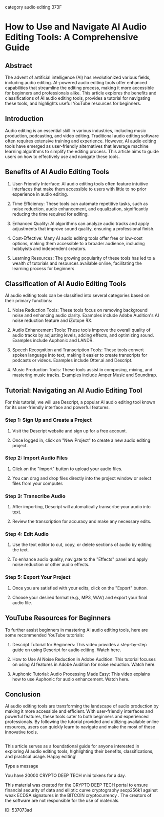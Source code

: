 category audio editing 373F
# How to Use and Navigate AI Audio Editing Tools: A Comprehensive Guide



## Abstract



The advent of artificial intelligence (AI) has revolutionized various fields, including audio editing. AI-powered audio editing tools offer enhanced capabilities that streamline the editing process, making it more accessible for beginners and professionals alike. This article explores the benefits and classifications of AI audio editing tools, provides a tutorial for navigating these tools, and highlights useful YouTube resources for beginners.



## Introduction



Audio editing is an essential skill in various industries, including music production, podcasting, and video editing. Traditional audio editing software often requires extensive training and experience. However, AI audio editing tools have emerged as user-friendly alternatives that leverage machine learning algorithms to simplify the editing process. This article aims to guide users on how to effectively use and navigate these tools.



## Benefits of AI Audio Editing Tools



1. User-Friendly Interface: AI audio editing tools often feature intuitive interfaces that make them accessible to users with little to no prior experience in audio editing.



2. Time Efficiency: These tools can automate repetitive tasks, such as noise reduction, audio enhancement, and equalization, significantly reducing the time required for editing.



3. Enhanced Quality: AI algorithms can analyze audio tracks and apply adjustments that improve sound quality, ensuring a professional finish.



4. Cost-Effective: Many AI audio editing tools offer free or low-cost options, making them accessible to a broader audience, including hobbyists and independent creators.



5. Learning Resources: The growing popularity of these tools has led to a wealth of tutorials and resources available online, facilitating the learning process for beginners.



## Classification of AI Audio Editing Tools



AI audio editing tools can be classified into several categories based on their primary functions:



1. Noise Reduction Tools: These tools focus on removing background noise and enhancing audio clarity. Examples include Adobe Audition's AI noise reduction feature and iZotope RX.



2. Audio Enhancement Tools: These tools improve the overall quality of audio tracks by adjusting levels, adding effects, and optimizing sound. Examples include Auphonic and LANDR.



3. Speech Recognition and Transcription Tools: These tools convert spoken language into text, making it easier to create transcripts for podcasts or videos. Examples include Otter.ai and Descript.



4. Music Production Tools: These tools assist in composing, mixing, and mastering music tracks. Examples include Amper Music and Soundtrap.



## Tutorial: Navigating an AI Audio Editing Tool



For this tutorial, we will use Descript, a popular AI audio editing tool known for its user-friendly interface and powerful features.



### Step 1: Sign Up and Create a Project



1. Visit the Descript website and sign up for a free account.

2. Once logged in, click on "New Project" to create a new audio editing project.



### Step 2: Import Audio Files



1. Click on the "Import" button to upload your audio files.

2. You can drag and drop files directly into the project window or select files from your computer.



### Step 3: Transcribe Audio



1. After importing, Descript will automatically transcribe your audio into text.

2. Review the transcription for accuracy and make any necessary edits.



### Step 4: Edit Audio



1. Use the text editor to cut, copy, or delete sections of audio by editing the text.

2. To enhance audio quality, navigate to the "Effects" panel and apply noise reduction or other audio effects.



### Step 5: Export Your Project



1. Once you are satisfied with your edits, click on the "Export" button.

2. Choose your desired format (e.g., MP3, WAV) and export your final audio file.



## YouTube Resources for Beginners



To further assist beginners in mastering AI audio editing tools, here are some recommended YouTube tutorials:



1. Descript Tutorial for Beginners: This video provides a step-by-step guide on using Descript for audio editing. Watch here.



2. How to Use AI Noise Reduction in Adobe Audition: This tutorial focuses on using AI features in Adobe Audition for noise reduction. Watch here.



3. Auphonic Tutorial: Audio Processing Made Easy: This video explains how to use Auphonic for audio enhancement. Watch here.



## Conclusion



AI audio editing tools are transforming the landscape of audio production by making it more accessible and efficient. With user-friendly interfaces and powerful features, these tools cater to both beginners and experienced professionals. By following the tutorial provided and utilizing available online resources, users can quickly learn to navigate and make the most of these innovative tools.



---



This article serves as a foundational guide for anyone interested in exploring AI audio editing tools, highlighting their benefits, classifications, and practical usage. Happy editing!



Type a message

You have 20000 CRYPTO DEEP TECH mini tokens for a day.


This material was created for the  CRYPTO DEEP TECH portal  to ensure financial security of data and elliptic curve cryptography  secp256k1 against weak ECDSA  signatures   in the  BITCOIN cryptocurrency . The creators of the software are not responsible for the use of materials.

 ID: 537073ad
